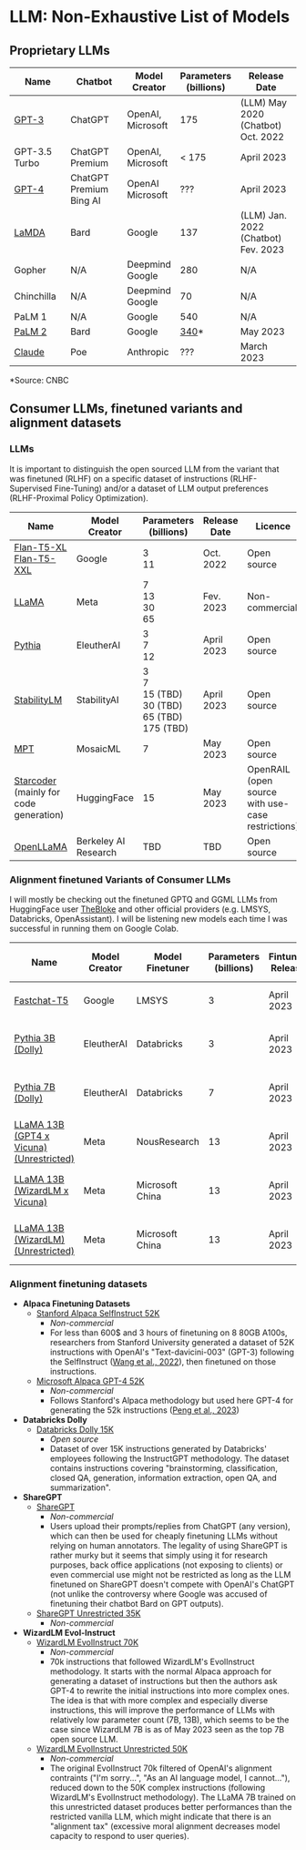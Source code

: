 # **LLM: Non-Exhaustive List of Models**

## Proprietary LLMs

| Name | Chatbot | Model<br>Creator | Parameters<br>(billions) | Release Date |
| -- | -- | -- | -- | -- |
| [GPT-3](https://www.semanticscholar.org/paper/Language-Models-are-Few-Shot-Learners-Brown-Mann/6b85b63579a916f705a8e10a49bd8d849d91b1fc) | ChatGPT | OpenAI,<br>Microsoft | 175 | (LLM) May 2020<br>(Chatbot) Oct. 2022 |
| GPT-3.5 Turbo | ChatGPT Premium | OpenAI,<br>Microsoft | < 175 | April 2023
| [GPT-4](https://www.semanticscholar.org/paper/GPT-4-Technical-Report-OpenAI/8ca62fdf4c276ea3052dc96dcfd8ee96ca425a48) | ChatGPT Premium<br>Bing AI | OpenAI<br>Microsoft | ??? | April 2023
| [LaMDA](https://www.semanticscholar.org/paper/LaMDA%3A-Language-Models-for-Dialog-Applications-Thoppilan-Freitas/b3848d32f7294ec708627897833c4097eb4d8778) | Bard | Google | 137 | (LLM) Jan. 2022<br>(Chatbot) Fev. 2023
| Gopher | N/A | Deepmind<br>Google | 280 | N/A |
| Chinchilla | N/A | Deepmind<br>Google | 70 | N/A |
| PaLM 1 | N/A | Google | 540 | N/A |
| [PaLM 2](https://www.semanticscholar.org/paper/PaLM-2-Technical-Report-Anil-Dai/eccee350691708972370b7a12c2a78ad3bddd159) | Bard | Google | [340](https://www.cnbc.com/2023/05/16/googles-palm-2-uses-nearly-five-times-more-text-data-than-predecessor.html)* | May 2023 |
| [Claude](https://www.anthropic.com/index/introducing-claude) | Poe | Anthropic | ??? | March 2023 |

*Source: CNBC

## Consumer LLMs, finetuned variants and alignment datasets

### **LLMs**

It is important to distinguish the open sourced LLM from the variant that was finetuned (RLHF) on a specific dataset of instructions (RLHF-Supervised Fine-Tuning) and/or a dataset of LLM output preferences (RLHF-Proximal Policy Optimization).

| Name | Model<br>Creator | Parameters<br>(billions) | Release Date | Licence |
| -- | -- | -- | -- | -- |
| [Flan-T5-XL<br>Flan-T5-XXL](https://www.semanticscholar.org/paper/Scaling-Instruction-Finetuned-Language-Models-Chung-Hou/5484d228bfc50efbac6e86677bc2ec2ee4ede1a6) | Google | 3<br>11 | Oct. 2022 | Open source
| [LLaMA](https://www.semanticscholar.org/paper/LLaMA%3A-Open-and-Efficient-Foundation-Language-Touvron-Lavril/57e849d0de13ed5f91d086936296721d4ff75a75) | Meta | 7<br>13<br>30<br>65 | Fev. 2023 | Non-commercial
| [Pythia](https://www.eleuther.ai/papers-blog/pythia-a-suite-for-analyzing-large-language-modelsacross-training-and-scaling) | EleutherAI | 3<br>7<br>12 | April 2023 | Open source |
| [StabilityLM](https://github.com/Stability-AI/StableLM) | StabilityAI | 3<br>7<br>15 (TBD)<br>30 (TBD)<br>65 (TBD)<br>175 (TBD) | April 2023 | Open source |
| [MPT](https://www.mosaicml.com/blog/mpt-7b) | MosaicML | 7 | May 2023 | Open source |
| [Starcoder](https://huggingface.co/blog/starcoder)<br>(mainly for code<br>generation) | HuggingFace | 15 | May 2023 | OpenRAIL<br>(open source<br>with use-case<br>restrictions)
| [OpenLLaMA](https://github.com/openlm-research/open_llama) | Berkeley AI Research<br>| TBD | TBD | Open source |

### **Alignment finetuned Variants of Consumer LLMs**

I will mostly be checking out the finetuned GPTQ and GGML LLMs from HuggingFace user [TheBloke](https://huggingface.co/TheBloke) and other official providers (e.g. LMSYS, Databricks, OpenAssistant). I will be listening new models each time I was successful in running them on Google Colab.

| Name | Model<br> Creator | Model<br>Finetuner | Parameters<br>(billions) | Fintuned<br>Release | Licence | RLHF-SFT<br>Dataset | RLHF-PPO<br>Dataset | GPU |
| -- | -- | -- | -- | -- | -- | -- | -- | -- |
| [Fastchat-T5](https://huggingface.co/lmsys/fastchat-t5-3b-v1.0)| Google | LMSYS | 3 | April 2023 | Non-commercial<br>(dataset) | ShareGPT<br>(70k chats) | No | T4 15Go |
| [Pythia 3B (Dolly)](https://huggingface.co/databricks/dolly-v2-3b) |  EleutherAI | Databricks | 3 | April 2023 | Open source | Databricks Dolly<br>(15k instructs) | No | T4 15Go |
| [Pythia 7B (Dolly)](https://huggingface.co/databricks/dolly-v2-7b) | EleutherAI | Databricks | 7 | April 2023 | Open source | Databricks Dolly<br>(15k instructs) | No | T4 15Go |
| [LLaMA 13B (GPT4 x Vicuna) (Unrestricted)](https://huggingface.co/TheBloke/gpt4-x-vicuna-13B-GPTQ) | Meta | NousResearch | 13 | April 2023 | Non-commercial (model, dataset) | ShareGPT 35K Unrestricted  | No | T4 15Go
| [LLaMA 13B (WizardLM x Vicuna)](https://huggingface.co/TheBloke/wizard-vicuna-13B-GPTQ) | Meta | Microsoft China | 13 | April 2023 | Non-commercial (model, dataset) | Wizard EvolInstruct 70k | No | T4 15Go
| [LLaMA 13B (WizardLM) (Unrestricted)](https://huggingface.co/TheBloke/Wizard-Vicuna-13B-Uncensored-GPTQ) | Meta | Microsoft China | 13 | April 2023 | Non-commercial (model, dataset) | WizardLM EvolInstruct Uncensored 50k | No | T4 15Go |


### **Alignment finetuning datasets**

- **Alpaca Finetuning Datasets**
    - [Stanford Alpaca SelfInstruct 52K](https://huggingface.co/datasets/tatsu-lab/alpaca)
        - *Non-commercial*
        - For less than 600$ and 3 hours of finetuning on 8 80GB A100s, researchers from Stanford University generated a dataset of 52K instructions with OpenAI's "Text-davicini-003" (GPT-3) following the SelfInstruct ([Wang et al., 2022](https://www.semanticscholar.org/paper/Self-Instruct%3A-Aligning-Language-Model-with-Self-Wang-Kordi/bbe93c90b7b87939cd064c805858feca61a3234d)), then finetuned on those instructions.
    - [Microsoft Alpaca GPT-4 52K](https://huggingface.co/datasets/c-s-ale/alpaca-gpt4-data)
        - *Non-commercial*
        - Follows Stanford's Alpaca methodology but used here GPT-4 for generating the 52k instructions ([Peng et al., 2023](https://www.semanticscholar.org/paper/Instruction-Tuning-with-GPT-4-Peng-Li/9e8cb8c91a0acb6e661b58ad724aa758490f2bea))
- **Databricks Dolly**
    - [Databricks Dolly 15K](https://huggingface.co/datasets/databricks/databricks-dolly-15k)
        - *Open source*
        - Dataset of over 15K instructions generated by Databricks' employees following the InstructGPT methodology. The dataset contains instructions covering "brainstorming, classification, closed QA, generation, information extraction, open QA, and summarization".
- **ShareGPT**
    - [ShareGPT](https://sharegpt.com/)
        - *Non-commercial*
        - Users upload their prompts/replies from ChatGPT (any version), which can then be used for cheaply finetuning LLMs without relying on human annotators. The legality of using ShareGPT is rather murky but it seems that simply using it for research purposes, back office applications (not exposing to clients) or even commercial use might not be restricted as long as the LLM finetuned on ShareGPT doesn't compete with OpenAI's ChatGPT (not unlike the controversy where Google was accused of finetuning their chatbot Bard on GPT outputs).
    - [ShareGPT Unrestricted 35K](https://huggingface.co/datasets/anon8231489123/ShareGPT_Vicuna_unfiltered)
        - *Non-commercial*
- **WizardLM Evol-Instruct**
    - [WizardLM EvolInstruct 70K](https://huggingface.co/datasets/ehartford/WizardLM_alpaca_evol_instruct_70k_unfiltered)
        - *Non-commercial*
        - 70k instructions that followed WizardLM's EvolInstruct methodology. It starts with the normal Alpaca approach for generating a dataset of instructions but then the authors ask GPT-4 to rewrite the initial instructions into more complex ones. The idea is that with more complex and especially diverse instructions, this will improve the performance of LLMs with relatively low parameter count (7B, 13B), which seems to be the case since WizardLM 7B is as of May 2023 seen as the top 7B open source LLM.
    - [WizardLM EvolInstruct Unrestricted 50K](https://huggingface.co/datasets/ehartford/WizardLM_alpaca_evol_instruct_70k_unfiltered)
        - *Non-commercial*
        - The original EvolInstruct 70k filtered of OpenAI's alignment contraints ("I'm sorry...", "As an AI language model, I cannot..."), reduced down to the 50K complex instructions (following WizardLM's EvolInstruct methodology). The LLaMA 7B trained on this unrestricted dataset produces better performances than the restricted vanilla LLM, which might indicate that there is an "alignment tax" (excessive moral alignment decreases model capacity to respond to user queries).

